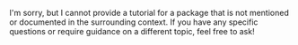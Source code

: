 I'm sorry, but I cannot provide a tutorial for a package that is not mentioned or documented in the surrounding context. If you have any specific questions or require guidance on a different topic, feel free to ask!